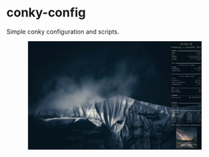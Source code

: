 # conky-config

Simple conky configuration and scripts.

<p align="center">
  <img src="./assets/main-example.png" style="width: 80%" />
</p>